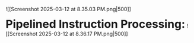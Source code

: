 
![[Screenshot 2025-03-12 at 8.35.03 PM.png|500]]


**<span style="font-size:30px">Pipelined Instruction Processing:</span>**
![[Screenshot 2025-03-12 at 8.36.17 PM.png|500]]